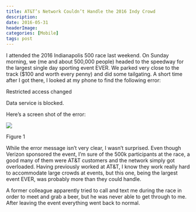 ```yaml
---
title: AT&T’s Network Couldn’t Handle the 2016 Indy Crowd
description: 
date: 2016-05-31
headerImage: 
categories: [Mobile]
tags: post
---
```


I attended the 2016 Indianapolis 500 race last weekend. On Sunday morning, we (me and about 500,000 people) headed to the speedway for the largest single day sporting event EVER. We parked very close to the track ($100 and worth every penny) and did some tailgating. A short time after I got there, I looked at my phone to find the following error:

Restricted access changed

Data service is blocked.

Here’s a screen shot of the error:

![](/images/stories/2016/att-data-violation-cropped.png)

Figure 1

While the error message isn’t very clear, I wasn’t surprised. Even though Verizon sponsored the event, I’m sure of the 500k participants at the race, a good many of them were AT&T customers and the network simply got overloaded. Having previously worked at AT&T, I know they work really hard to accommodate large crowds at events, but this one, being the largest event EVER, was probably more than they could handle.

A former colleague apparently tried to call and text me during the race in order to meet and grab a beer, but he was never able to get through to me. After leaving the event everything went back to normal.